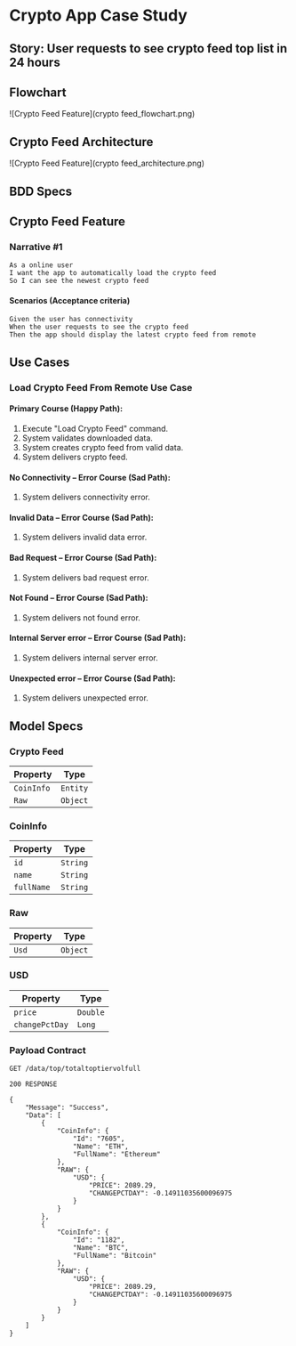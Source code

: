 # Crypto App Case Study

## Story: User requests to see crypto feed top list in 24 hours

## Flowchart

![Crypto Feed Feature](crypto feed_flowchart.png)

## Crypto Feed Architecture

![Crypto Feed Feature](crypto feed_architecture.png)

## BDD Specs

## Crypto Feed Feature

### Narrative #1

```
As a online user
I want the app to automatically load the crypto feed
So I can see the newest crypto feed
```

#### Scenarios (Acceptance criteria)

```
Given the user has connectivity
When the user requests to see the crypto feed
Then the app should display the latest crypto feed from remote
```

## Use Cases

### Load Crypto Feed From Remote Use Case

#### Primary Course (Happy Path):
1. Execute "Load Crypto Feed" command.
2. System validates downloaded data.
3. System creates crypto feed from valid data.
4. System delivers crypto feed.

#### No Connectivity – Error Course (Sad Path):
1. System delivers connectivity error.

#### Invalid Data – Error Course (Sad Path):
1. System delivers invalid data error.

#### Bad Request – Error Course (Sad Path):
1. System delivers bad request error.

#### Not Found – Error Course (Sad Path):
1. System delivers not found error.

#### Internal Server error – Error Course (Sad Path):
1. System delivers internal server error.

#### Unexpected error – Error Course (Sad Path):
1. System delivers unexpected error.

## Model Specs

### Crypto Feed

| Property   | Type     |
|------------|----------|
| `CoinInfo` | `Entity` |
| `Raw`      | `Object` |

### CoinInfo
| Property       | Type     |
|----------------|----------|
| `id`           | `String` |
| `name`         | `String` |
| `fullName`     | `String` |

### Raw
| Property | Type     |
|----------|----------|
| `Usd`    | `Object` |

### USD
| Property       | Type     |
|----------------|----------|
| `price`        | `Double` |
| `changePctDay` | `Long`   |

### Payload Contract

```
GET /data/top/totaltoptiervolfull

200 RESPONSE

{
    "Message": "Success",
    "Data": [
        {
            "CoinInfo": {
                "Id": "7605",
                "Name": "ETH",
                "FullName": "Ethereum"
            },
            "RAW": {
                "USD": {
                    "PRICE": 2089.29,
                    "CHANGEPCTDAY": -0.14911035600096975
                }
            }
        },
        {
            "CoinInfo": {
                "Id": "1182",
                "Name": "BTC",
                "FullName": "Bitcoin"
            },
            "RAW": {
                "USD": {
                    "PRICE": 2089.29,
                    "CHANGEPCTDAY": -0.14911035600096975
                }
            }
        }
    ]
}
```